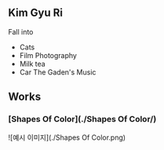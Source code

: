 ## Kim Gyu Ri
Fall into
* Cats
* Film Photography
* Milk tea
* Car The Gaden's Music

## Works
### [Shapes Of Color](./Shapes Of Color/)
![예시 이미지](./Shapes Of Color.png)
